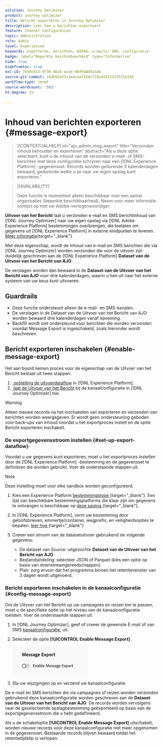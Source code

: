 ```yaml
---
solution: Journey Optimizer
product: journey optimizer
title: Bericht exporteren in Journey Optimizer
description: Leer hoe u berichten exporteert
feature: Channel Configuration
topic: Administration
role: Admin
level: Experienced
keywords: exporteren, berichten, HIPAA, e-mails, SMS, configuratie
badge: label="Beperkte beschikbaarheid" type="Informative"
hide: true
hidefromtoc: true
exl-id: 7b50c933-9738-4b1b-acae-08f0a8d41dab
source-git-commit: c62653af3c1eacaaf55dcf181d33f2253521e33d
workflow-type: tm+mt
source-wordcount: '503'
ht-degree: 1%

---
```


# Inhoud van berichten exporteren {#message-export}

>[!CONTEXTUALHELP]
>id="ajo_admin_msg_export"
>title="Verzonden inhoud behouden en exporteren"
>abstract="Als u deze optie selecteert, kunt u de inhoud van de verzonden e-mail- of SMS-berichten met deze configuratie schrijven naar een [!DNL Experience Platform] -gegevensset. Records worden gedurende 3 kalenderdagen bewaard, gedurende welke u ze naar uw eigen opslag kunt exporteren."

>[!AVAILABILITY]
>
>Deze functie is momenteel alleen beschikbaar voor een aantal organisaties (beperkte beschikbaarheid). Neem voor meer informatie contact op met uw Adobe-vertegenwoordiger.

**Uitvoer van het Bericht** laat u verzonden e-mail en SMS berichtinhoud van [!DNL Journey Optimizer] naar uw eigen opslag via [!DNL Adobe Experience Platform] bestemmingen overbrengen, die toelaten om gegevens uit [!DNL Experience Platform] in externe eindpunten te leveren. [Meer informatie](https://experienceleague.adobe.com/nl/docs/experience-platform/destinations/home){target="_blank"}

Met deze eigenschap, wordt de inhoud van e-mail en SMS berichten die via [!DNL Journey Optimizer] worden verzonden die voor de uitvoer zijn duidelijk geschreven aan de [!DNL Experience Platform] **Dataset van de Uitvoer van het Bericht van AJO**.

De verslagen worden dan bewaard in de **Dataset van de Uitvoer van het Bericht van AJO** voor drie kalenderdagen, waarin u hen uit naar het externe systeem van uw keus kunt uitvoeren.
<!--
## Terminology

* **[!DNL Experience Platform] destinations** - Framework to deliver data out of Experience Platform into external endpoints. [Learn more](https://experienceleague.adobe.com/nl/docs/experience-platform/destinations/home){target="_blank"}
* **AJO Message Export Dataset** - An [!DNL Experience Platform] dataset which stores the message content of email and SMS messages sent via [!DNL Journey Optimizer] which have been marked for export.
* **Retention**: Records in the AJO Message Export Dataset are retained for 3 calendar days from ingestion.-->

## Guardrails

* Deze functie ondersteunt alleen de e-mail- en SMS-kanalen.
* De verslagen in de Dataset van de Uitvoer van het Bericht van AJO worden bewaard drie kalenderdagen vanaf opneming.
* Backfill wordt niet ondersteund voor berichten die worden verzonden voordat Message Export is ingeschakeld, zoals hieronder wordt beschreven.

## Bericht exporteren inschakelen {#enable-message-export}

Het aan boord nemen proces voor de eigenschap van de Uitvoer van het Bericht bestaat uit twee stappen:

1. [&#x200B; opstelling de uitvoerdataflow &#x200B;](#set-up-export-dataflow) in [!DNL Experience Platform];
1. [&#x200B; laat de Uitvoer van het Bericht &#x200B;](#config-message-export) bij de kanaalconfiguratie in [!DNL Journey Optimizer] toe.

>[!WARNING]
>
>Alleen nieuwe records na het inschakelen van exporteren en verzenden van berichten worden weergegeven. Er wordt geen ondersteuning geboden voor back-ups van inhoud voordat u het exportproces instelt en de optie Bericht exporteren inschakelt.

### De exportgegevensstroom instellen {#set-up-export-dataflow}

Voordat u uw gegevens kunt exporteren, moet u het exportproces instellen door de [!DNL Experience Platform] -bestemming en de gegevensset te definiëren die worden gebruikt. Voer de onderstaande stappen uit.

>[!NOTE]
>
>Deze instelling moet voor elke sandbox worden geconfigureerd.

1. Kies een Experience Platform [&#x200B; bestemmingstype &#x200B;](https://experienceleague.adobe.com/nl/docs/experience-platform/destinations/destination-types){target="_blank"}. Een lijst van beschikbare bestemmingsplatforms die klaar zijn om gegevens te ontvangen is beschikbaar op [&#x200B; deze pagina &#x200B;](https://experienceleague.adobe.com/nl/docs/experience-platform/destinations/catalog/overview){target="_blank"}.

1. In [!DNL Experience Platform], vorm uw bestemming door geloofsbrieven, emmertje/container, wegprefix, en veiligheidsopties te bepalen. [&#x200B; leer hoe &#x200B;](https://experienceleague.adobe.com/nl/docs/experience-platform/destinations/ui/activate/export-datasets){target="_blank"}

1. Creeer een stroom van de datasetuitvoer gebruikend de volgende gegevens:

   * De dataset van Source: uitgezochte **Dataset van de Uitvoer van het Bericht van AJO**.
   * Bestandsindeling: selecteer JSON of Parquet (kies een optie op basis van downstreamgereedschappen).
   * Plan: zorg ervoor dat het programma binnen het retentievenster van 3 dagen wordt uitgevoerd.

### Bericht exporteren inschakelen in de kanaalconfiguratie {#config-message-export}

Om de Uitvoer van het Bericht op uw campagnes en reizen toe te passen, moet u de specifieke optie op het niveau van de kanaalconfiguratie toelaten. Voer de onderstaande stappen uit.

1. In [!DNL Journey Optimizer], geef of creeer de gewenste E-mail of van SMS [&#x200B; kanaalconfiguratie &#x200B;](channel-surfaces.md#create-channel-surface) uit.

1. Selecteer de optie **[!UICONTROL Enable Message Export]** .

   ![](assets/config-message-export.png)

1. Sla uw wijzigingen op en verzend uw kanaalconfiguratie.

De e-mail en SMS berichten die via campagnes of reizen worden verzonden gebruikend deze kanaalconfiguratie worden geschreven aan de **Dataset van de Uitvoer van het Bericht van AJO**. De records worden vervolgens naar de geselecteerde opslagbestemming geëxporteerd op basis van de exportgegevensstroom die u hebt gedefinieerd.

Als u de schakeloptie **[!UICONTROL Enable Message Export]** uitschakelt, worden nieuwe records voor deze kanaalconfiguratie niet meer opgenomen in de gegevensset. Bestaande records blijven bewaard totdat het retentietijdstip is verlopen.
